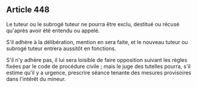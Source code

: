 Article 448
----
Le tuteur ou le subrogé tuteur ne pourra être exclu, destitué ou récusé qu'après
avoir été entendu ou appelé.

S'il adhère à la délibération, mention en sera faite, et le nouveau tuteur ou
subrogé tuteur entrera aussitôt en fonctions.

S'il n'y adhère pas, il lui sera loisible de faire opposition suivant les règles
fixées par le code de procédure civile ; mais le juge des tutelles pourra, s'il
estime qu'il y a urgence, prescrire séance tenante des mesures provisoires dans
l'intérêt du mineur.
